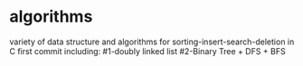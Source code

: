 # algorithms
variety of data  structure and algorithms for sorting-insert-search-deletion in C 
first commit including:
#1-doubly linked list
#2-Binary Tree + DFS + BFS
